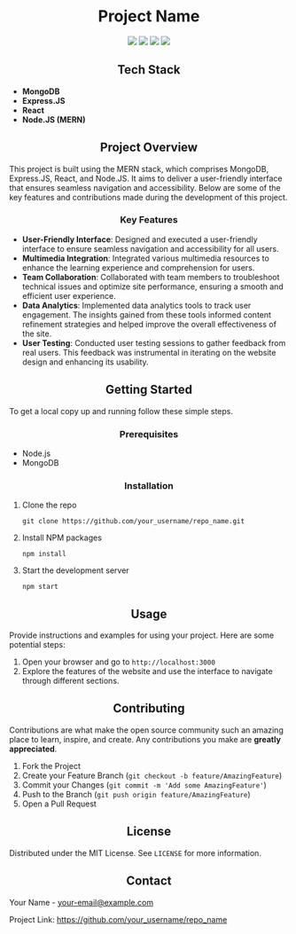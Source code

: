 <h1 align="center">Project Name</h1>

<p align="center">
  <img src="https://img.shields.io/badge/MongoDB-47A248?style=for-the-badge&logo=mongodb&logoColor=white"/>
  <img src="https://img.shields.io/badge/Express.JS-000000?style=for-the-badge&logo=express&logoColor=white"/>
  <img src="https://img.shields.io/badge/React-61DAFB?style=for-the-badge&logo=react&logoColor=white"/>
  <img src="https://img.shields.io/badge/Node.JS-339933?style=for-the-badge&logo=node.js&logoColor=white"/>
</p>

<h2 align="center">Tech Stack</h2>
<ul>
  <li><strong>MongoDB</strong></li>
  <li><strong>Express.JS</strong></li>
  <li><strong>React</strong></li>
  <li><strong>Node.JS (MERN)</strong></li>
</ul>

<h2 align="center">Project Overview</h2>
<p>This project is built using the MERN stack, which comprises MongoDB, Express.JS, React, and Node.JS. It aims to deliver a user-friendly interface that ensures seamless navigation and accessibility. Below are some of the key features and contributions made during the development of this project.</p>

<h3 align="center">Key Features</h3>
<ul>
  <li><strong>User-Friendly Interface</strong>: Designed and executed a user-friendly interface to ensure seamless navigation and accessibility for all users.</li>
  <li><strong>Multimedia Integration</strong>: Integrated various multimedia resources to enhance the learning experience and comprehension for users.</li>
  <li><strong>Team Collaboration</strong>: Collaborated with team members to troubleshoot technical issues and optimize site performance, ensuring a smooth and efficient user experience.</li>
  <li><strong>Data Analytics</strong>: Implemented data analytics tools to track user engagement. The insights gained from these tools informed content refinement strategies and helped improve the overall effectiveness of the site.</li>
  <li><strong>User Testing</strong>: Conducted user testing sessions to gather feedback from real users. This feedback was instrumental in iterating on the website design and enhancing its usability.</li>
</ul>

<h2 align="center">Getting Started</h2>
<p>To get a local copy up and running follow these simple steps.</p>

<h3 align="center">Prerequisites</h3>
<ul>
  <li>Node.js</li>
  <li>MongoDB</li>
</ul>

<h3 align="center">Installation</h3>
<ol>
  <li>Clone the repo
    <pre><code>git clone https://github.com/your_username/repo_name.git</code></pre>
  </li>
  <li>Install NPM packages
    <pre><code>npm install</code></pre>
  </li>
  <li>Start the development server
    <pre><code>npm start</code></pre>
  </li>
</ol>

<h2 align="center">Usage</h2>
<p>Provide instructions and examples for using your project. Here are some potential steps:</p>
<ol>
  <li>Open your browser and go to <code>http://localhost:3000</code></li>
  <li>Explore the features of the website and use the interface to navigate through different sections.</li>
</ol>

<h2 align="center">Contributing</h2>
<p>Contributions are what make the open source community such an amazing place to learn, inspire, and create. Any contributions you make are <strong>greatly appreciated</strong>.</p>
<ol>
  <li>Fork the Project</li>
  <li>Create your Feature Branch (<code>git checkout -b feature/AmazingFeature</code>)</li>
  <li>Commit your Changes (<code>git commit -m 'Add some AmazingFeature'</code>)</li>
  <li>Push to the Branch (<code>git push origin feature/AmazingFeature</code>)</li>
  <li>Open a Pull Request</li>
</ol>

<h2 align="center">License</h2>
<p>Distributed under the MIT License. See <code>LICENSE</code> for more information.</p>

<h2 align="center">Contact</h2>
<p>Your Name - <a href="mailto:your-email@example.com">your-email@example.com</a></p>
<p>Project Link: <a href="https://github.com/your_username/repo_name">https://github.com/your_username/repo_name</a></p>
